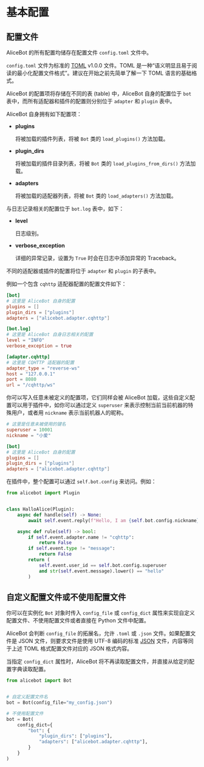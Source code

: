 # 基本配置

## 配置文件

AliceBot 的所有配置均储存在配置文件 `config.toml` 文件中。

`config.toml` 文件为标准的 [TOML](https://toml.io/cn/) v1.0.0 文件。TOML 是一种“语义明显且易于阅读的最小化配置文件格式”。建议在开始之前先简单了解一下 TOML 语言的基础格式。

AliceBot 的配置项将存储在不同的表 (table) 中，AliceBot 自身的配置位于 `bot` 表中，而所有适配器和插件的配置则分别位于 `adapter` 和 `plugin` 表中。

AliceBot 自身拥有如下配置项：

- **plugins**

  将被加载的插件列表，将被 `Bot` 类的 `load_plugins()` 方法加载。

- **plugin_dirs**

  将被加载的插件目录列表，将被 `Bot` 类的 `load_plugins_from_dirs()` 方法加载。

- **adapters**

  将被加载的适配器列表，将被 `Bot` 类的 `load_adapters()` 方法加载。

与日志记录相关的配置位于 `bot.log` 表中，如下：

- **level**

  日志级别。

- **verbose_exception**

  详细的异常记录，设置为 `True` 时会在日志中添加异常的 Traceback。

不同的适配器或插件的配置将位于 `adapter` 和 `plugin` 的子表中。

例如一个包含 `cqhttp` 适配器配置的配置文件如下：

```toml
[bot]
# 这里是 AliceBot 自身的配置
plugins = []
plugin_dirs = ["plugins"]
adapters = ["alicebot.adapter.cqhttp"]

[bot.log]
# 这里是 AliceBot 自身日志相关的配置
level = "INFO"
verbose_exception = true

[adapter.cqhttp]
# 这里是 CQHTTP 适配器的配置
adapter_type = "reverse-ws"
host = "127.0.0.1"
port = 8080
url = "/cqhttp/ws"

```

你可以写入任意未被定义的配置项，它们同样会被 AliceBot 加载，这些自定义配置可以用于插件中，如你可以通过定义 `superuser` 来表示控制当前当前机器的特殊用户，或者用 `nickname` 表示当前机器人的昵称。

```toml
# 这里是任意未被使用的键名
superuser = 10001
nickname = "小爱"

[bot]
# 这里是 AliceBot 自身的配置
plugins = []
plugin_dirs = ["plugins"]
adapters = ["alicebot.adapter.cqhttp"]

```

在插件中，整个配置可以通过 `self.bot.config` 来访问。例如：

```python
from alicebot import Plugin


class HalloAlice(Plugin):
    async def handle(self) -> None:
        await self.event.reply(f"Hello, I am {self.bot.config.nickname}!")

    async def rule(self) -> bool:
        if self.event.adapter.name != "cqhttp":
            return False
        if self.event.type != "message":
            return False
        return (
            self.event.user_id == self.bot.config.superuser
            and str(self.event.message).lower() == "hello"
        )

```

## 自定义配置文件或不使用配置文件

你可以在实例化 `Bot` 对象时传入 `config_file` 或 `config_dict` 属性来实现自定义配置文件、不使用配置文件或者直接在 Python 文件中配置。

AliceBot 会判断 `config_file` 的拓展名，允许 `.toml` 或 `.json` 文件。如果配置文件是 JSON 文件，则要求文件是使用 UTF-8 编码的标准 [JSON](https://www.json.org/) 文件，内容等同于上述 TOML 格式配置文件对应的 JSON 格式内容。

当指定 `config_dict` 属性时，AliceBot 将不再读取配置文件，并直接从给定的配置字典读取配置。

```python
from alicebot import Bot


# 自定义配置文件名
bot = Bot(config_file="my_config.json")

# 不使用配置文件
bot = Bot(
    config_dict={
        "bot": {
            "plugin_dirs": ["plugins"],
            "adapters": ["alicebot.adapter.cqhttp"],
        }
    }
)

```
